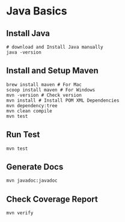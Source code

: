 # Java Basics

## Install Java

```
# download and Install Java manually
java -version
```

## Install and Setup Maven

```
brew install maven # For Mac
scoop install maven # For Windows
mvn -version # Check version
mvn install # Install POM XML Dependencies
mvn dependency:tree
mvn clean compile
mvn test
```

## Run Test

```
mvn test
```

## Generate Docs

```
mvn javadoc:javadoc
```

## Check Coverage Report

```
mvn verify
```